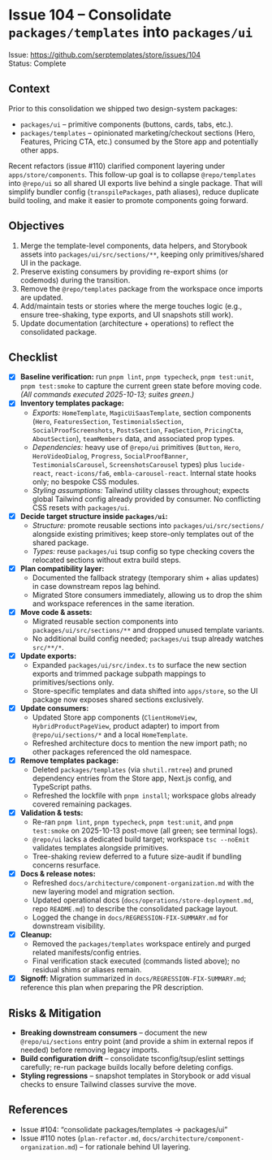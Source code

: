 # Issue 104 – Consolidate `packages/templates` into `packages/ui`

Issue: https://github.com/serptemplates/store/issues/104  
Status: Complete

## Context

Prior to this consolidation we shipped two design-system packages:

- `packages/ui` – primitive components (buttons, cards, tabs, etc.).
- `packages/templates` – opinionated marketing/checkout sections (Hero, Features, Pricing CTA, etc.) consumed by the Store app and potentially other apps.

Recent refactors (issue #110) clarified component layering under `apps/store/components`. This follow-up goal is to collapse `@repo/templates` into `@repo/ui` so all shared UI exports live behind a single package. That will simplify bundler config (`transpilePackages`, path aliases), reduce duplicate build tooling, and make it easier to promote components going forward.

## Objectives

1. Merge the template-level components, data helpers, and Storybook assets into `packages/ui/src/sections/**`, keeping only primitives/shared UI in the package.
2. Preserve existing consumers by providing re-export shims (or codemods) during the transition.
3. Remove the `@repo/templates` package from the workspace once imports are updated.
4. Add/maintain tests or stories where the merge touches logic (e.g., ensure tree-shaking, type exports, and UI snapshots still work).
5. Update documentation (architecture + operations) to reflect the consolidated package.

## Checklist

- [x] **Baseline verification:** run `pnpm lint`, `pnpm typecheck`, `pnpm test:unit`, `pnpm test:smoke` to capture the current green state before moving code. *(All commands executed 2025-10-13; suites green.)*
- [x] **Inventory templates package:**
  - *Exports:* `HomeTemplate`, `MagicUiSaasTemplate`, section components (`Hero`, `FeaturesSection`, `TestimonialsSection`, `SocialProofScreenshots`, `PostsSection`, `FaqSection`, `PricingCta`, `AboutSection`), `teamMembers` data, and associated prop types.
  - *Dependencies:* heavy use of `@repo/ui` primitives (`Button`, `Hero`, `HeroVideoDialog`, `Progress`, `SocialProofBanner`, `TestimonialsCarousel`, `ScreenshotsCarousel` types) plus `lucide-react`, `react-icons/fa6`, `embla-carousel-react`. Internal state hooks only; no bespoke CSS modules.
  - *Styling assumptions:* Tailwind utility classes throughout; expects global Tailwind config already provided by consumer. No conflicting CSS resets with `packages/ui`.
- [x] **Decide target structure inside `packages/ui`:**
  - *Structure:* promote reusable sections into `packages/ui/src/sections/` alongside existing primitives; keep store-only templates out of the shared package.
  - *Types:* reuse `packages/ui` tsup config so type checking covers the relocated sections without extra build steps.
- [x] **Plan compatibility layer:**
  - Documented the fallback strategy (temporary shim + alias updates) in case downstream repos lag behind.
  - Migrated Store consumers immediately, allowing us to drop the shim and workspace references in the same iteration.
- [x] **Move code & assets:**
  - Migrated reusable section components into `packages/ui/src/sections/**` and dropped unused template variants.
  - No additional build config needed; `packages/ui` tsup already watches `src/**/*`.
- [x] **Update exports:**
  - Expanded `packages/ui/src/index.ts` to surface the new section exports and trimmed package subpath mappings to primitives/sections only.
  - Store-specific templates and data shifted into `apps/store`, so the UI package now exposes shared sections exclusively.
- [x] **Update consumers:**
  - Updated Store app components (`ClientHomeView`, `HybridProductPageView`, product adapter) to import from `@repo/ui/sections/*` and a local `HomeTemplate`.
  - Refreshed architecture docs to mention the new import path; no other packages referenced the old namespace.
- [x] **Remove templates package:**
  - Deleted `packages/templates` (via `shutil.rmtree`) and pruned dependency entries from the Store app, Next.js config, and TypeScript paths.
  - Refreshed the lockfile with `pnpm install`; workspace globs already covered remaining packages.
- [x] **Validation & tests:**
  - Re-ran `pnpm lint`, `pnpm typecheck`, `pnpm test:unit`, and `pnpm test:smoke` on 2025-10-13 post-move (all green; see terminal logs).
  - `@repo/ui` lacks a dedicated build target; workspace `tsc --noEmit` validates templates alongside primitives.
  - Tree-shaking review deferred to a future size-audit if bundling concerns resurface.
- [x] **Docs & release notes:**
  - Refreshed `docs/architecture/component-organization.md` with the new layering model and migration section.
  - Updated operational docs (`docs/operations/store-deployment.md`, repo `README.md`) to describe the consolidated package layout.
  - Logged the change in `docs/REGRESSION-FIX-SUMMARY.md` for downstream visibility.
- [x] **Cleanup:**
  - Removed the `packages/templates` workspace entirely and purged related manifests/config entries.
  - Final verification stack executed (commands listed above); no residual shims or aliases remain.
- [x] **Signoff:** Migration summarized in `docs/REGRESSION-FIX-SUMMARY.md`; reference this plan when preparing the PR description.

## Risks & Mitigation

- **Breaking downstream consumers** – document the new `@repo/ui/sections` entry point (and provide a shim in external repos if needed) before removing legacy imports.
- **Build configuration drift** – consolidate tsconfig/tsup/eslint settings carefully; re-run package builds locally before deleting configs.
- **Styling regressions** – snapshot templates in Storybook or add visual checks to ensure Tailwind classes survive the move.

## References

- Issue #104: “consolidate packages/templates -> packages/ui”
- Issue #110 notes (`plan-refactor.md`, `docs/architecture/component-organization.md`) – for rationale behind UI layering.
